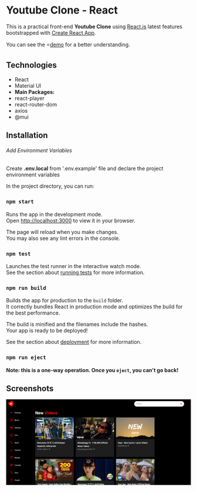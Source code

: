 # Youtube Clone - React

This is a practical front-end **Youtube Clone** using [React.js](https://reactjs.org//) latest features bootstrapped with [Create React App](https://github.com/facebook/create-react-app).

You can see the ⭐[demo](https://erfanrz-youtube-clone.vercel.app/) for a better understanding.

## Technologies

- React
- Material UI
- **Main Packages:**
- react-player
- react-router-dom
- axios
- @mui



## Installation

###### Add Environment Variables

Create **.env.local** from '.env.example' file and declare the project environment variables

In the project directory, you can run:

### `npm start`

Runs the app in the development mode.\
Open [http://localhost:3000](http://localhost:3000) to view it in your browser.

The page will reload when you make changes.\
You may also see any lint errors in the console.

### `npm test`

Launches the test runner in the interactive watch mode.\
See the section about [running tests](https://facebook.github.io/create-react-app/docs/running-tests) for more information.

### `npm run build`

Builds the app for production to the `build` folder.\
It correctly bundles React in production mode and optimizes the build for the best performance.

The build is minified and the filenames include the hashes.\
Your app is ready to be deployed!

See the section about [deployment](https://facebook.github.io/create-react-app/docs/deployment) for more information.

### `npm run eject`

**Note: this is a one-way operation. Once you `eject`, you can't go back!**

## Screenshots

![Cover](./public/Cover.png)
